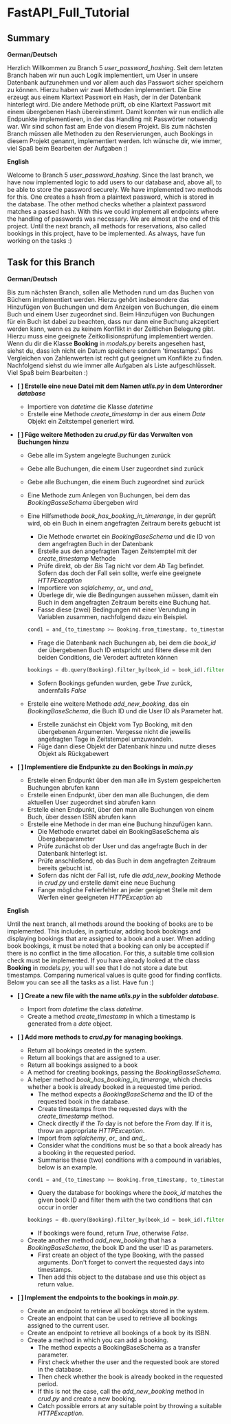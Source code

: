 # FastAPI_Full_Tutorial

## **Summary**

**German/Deutsch**

Herzlich Willkommen zu Branch 5 *user_password_hashing*. Seit dem letzten Branch haben wir nun auch Logik implementiert, um User in unsere Datenbank aufzunehmen und vor allem auch das Passwort sicher speichern zu können. Hierzu haben wir zwei Methoden implementiert. Die Eine erzeugt aus einem Klartext Passwort ein Hash, der in der Datenbank hinterlegt wird. Die andere Methode prüft, ob eine Klartext Passwort mit einem übergebenen Hash übereinstimmt. Damit konnten wir nun endlich alle Endpunkte implementieren, in der das Handling mit Passwörter notwendig war. Wir sind schon fast am Ende von diesem Projekt. Bis zum nächsten Branch müssen alle Methoden zu den Reservierungen, auch Bookings in diesem Projekt genannt, implementiert werden. Ich wünsche dir, wie immer, viel Spaß beim Bearbeiten der Aufgaben :)

**English**

Welcome to Branch 5 *user_password_hashing*. Since the last branch, we have now implemented logic to add users to our database and, above all, to be able to store the password securely. We have implemented two methods for this. One creates a hash from a plaintext password, which is stored in the database. The other method checks whether a plaintext password matches a passed hash. With this we could implement all endpoints where the handling of passwords was necessary. We are almost at the end of this project. Until the next branch, all methods for reservations, also called bookings in this project, have to be implemented. As always, have fun working on the tasks :)

## Task for this Branch

**German/Deutsch**

Bis zum nächsten Branch, sollen alle Methoden rund um das Buchen von Büchern implementiert werden. Hierzu gehört insbesondere das Hinzufügen von Buchungen und dem Anzeigen von Buchungen, die einem Buch und einem User zugeordnet sind. Beim Hinzufügen von Buchungen für ein Buch ist dabei zu beachten, dass nur dann eine Buchung akzeptiert werden kann, wenn es zu keinem Konflikt in der Zeitlichen Belegung gibt. Hierzu muss eine geeignete Zeitkollisionsprüfung implementiert werden. Wenn du dir die Klasse **Booking** in *models.py* bereits angesehen hast, siehst du, dass ich nicht ein Datum speichere sondern 'timestamps'. Das Vergleichen von Zahlenwerten ist recht gut geeignet um Konflikte zu finden. Nachfolgend siehst du wie immer alle Aufgaben als Liste aufgeschlüsselt. Viel Spaß beim Bearbeiten :)

- **[ ] Erstelle eine neue Datei mit dem Namen *utils.py* in dem Unterordner *database***
    - Importiere von *datetime* die Klasse *datetime* 
    - Erstelle eine Methode *create_timestamp* in der aus einem *Date* Objekt ein Zeitstempel generiert wird. 

- **[ ] Füge weitere Methoden zu *crud.py* für das Verwalten von Buchungen hinzu**
    - Gebe alle im System angelegte Buchungen zurück
    - Gebe alle Buchungen, die einem User zugeordnet sind zurück
    - Gebe alle Buchungen, die einem Buch zugeordnet sind zurück
    - Eine Methode zum Anlegen von Buchungen, bei dem das *BookingBasseSchema* übergeben wird
    - Eine Hilfsmethode *book_has_booking_in_timerange*, in der geprüft wird, ob ein Buch in einem angefragten Zeitraum bereits gebucht ist
        - Die Methode erwartet ein *BookingBaseSchema* und die ID von dem angefragten Buch in der Datenbank
        - Erstelle aus den angefragten Tagen Zeitstemptel mit der *create_timestamp* Methode
        - Prüfe direkt, ob der *Bis* Tag nicht vor dem *Ab* Tag befindet. Sofern das doch der Fall sein sollte, werfe eine geeignete *HTTPException*
        - Importiere von *sqlalchemy*, *or_* und *and_*
        - Überlege dir, wie die Bedingungen aussehen müssen, damit ein Buch in dem angefragten Zeitraum bereits eine Buchung hat.
        - Fasse diese (zwei) Bedingungen mit einer Verundung in Variablen zusammen, nachfolgend dazu ein Beispiel.
        ```python
        cond1 = and_(to_timestamp >= Booking.from_timestamp, to_timestamp < Booking.to_timestamp)
        ```

        - Frage die Datenbank nach Buchungen ab, bei dem die *book_id* der übergebenen Buch ID entspricht und filtere diese mit den beiden Conditions, die Verodert auftreten können
        ```python
        bookings = db.query(Booking).filter_by(book_id = book_id).filter(or_(cond1, cond2)).all()
        ```
        - Sofern Bookings gefunden wurden, gebe *True* zurück, andernfalls *False*
    - Erstelle eine weitere Methode *add_new_booking*, das ein *BookingBaseSchema*, die Buch ID und die User ID als Parameter hat.
        - Erstelle zunächst ein Objekt vom Typ Booking, mit den übergebenen Argumenten. Vergesse nicht die jeweilis angefragten Tage in Zeitstempel umzuwandeln.
        - Füge dann diese Objekt der Datenbank hinzu und nutze dieses Objekt als Rückgabewert

- **[ ] Implementiere die Endpunkte zu den Bookings in *main.py***
    - Erstelle einen Endpunkt über den man alle im System gespeicherten Buchungen abrufen kann
    - Erstelle einen Endpunkt, über den man alle Buchungen, die dem aktuellen User zugeordnet sind abrufen kann
    - Erstelle einen Endpunkt, über den man alle Buchungen von einem Buch, über dessen ISBN abrufen kann 
    - Erstelle eine Methode in der man eine Buchung hinzufügen kann.
        - Die Methode erwartet dabei ein BookingBaseSchema als Übergabeparameter
        - Prüfe zunächst ob der User und das angefragte Buch in der Datenbank hinterlegt ist.
        - Prüfe anschließend, ob das Buch in dem angefragten Zeitraum bereits gebucht ist.
        - Sofern das nicht der Fall ist, rufe die *add_new_booking* Methode in *crud.py* und erstelle damit eine neue Buchung
        - Fange mögliche Fehlerfehler an jeder geeignet Stelle mit dem Werfen einer geeigneten *HTTPException* ab


**English**

Until the next branch, all methods around the booking of books are to be implemented. This includes, in particular, adding book bookings and displaying bookings that are assigned to a book and a user. When adding book bookings, it must be noted that a booking can only be accepted if there is no conflict in the time allocation. For this, a suitable time collision check must be implemented. If you have already looked at the class **Booking** in *models.py*, you will see that I do not store a date but timestamps. Comparing numerical values is quite good for finding conflicts. Below you can see all the tasks as a list. Have fun :)

- **[ ] Create a new file with the name *utils.py* in the subfolder *database***.
    - Import from *datetime* the class *datetime*. 
    - Create a method *create_timestamp* in which a timestamp is generated from a *date* object. 

- **[ ] Add more methods to *crud.py* for managing bookings**.
    - Return all bookings created in the system.
    - Return all bookings that are assigned to a user.
    - Return all bookings assigned to a book
    - A method for creating bookings, passing the *BookingBasseSchema*.
    - A helper method *book_has_booking_in_timerange*, which checks whether a book is already booked in a requested time period.
        - The method expects a *BookingBaseSchema* and the ID of the requested book in the database.
        - Create timestamps from the requested days with the *create_timestamp* method.
        - Check directly if the *To* day is not before the *From* day. If it is, throw an appropriate *HTTPException*.
        - Import from *sqlalchemy*, *or_* and *and_*.
        - Consider what the conditions must be so that a book already has a booking in the requested period.
        - Summarise these (two) conditions with a compound in variables, below is an example.
        ```python
        cond1 = and_(to_timestamp >= Booking.from_timestamp, to_timestamp < Booking.to_timestamp)
        ```
        - Query the database for bookings where the *book_id* matches the given book ID and filter them with the two conditions that can occur in order
        ```python
        bookings = db.query(Booking).filter_by(book_id = book_id).filter(or_(cond1, cond2)).all()
        ```
        - If bookings were found, return *True*, otherwise *False*.
    - Create another method *add_new_booking* that has a *BookingBaseSchema*, the book ID and the user ID as parameters.
        - First create an object of the type Booking, with the passed arguments. Don't forget to convert the requested days into timestamps.
        - Then add this object to the database and use this object as return value.

- **[ ] Implement the endpoints to the bookings in *main.py***.
    - Create an endpoint to retrieve all bookings stored in the system.
    - Create an endpoint that can be used to retrieve all bookings assigned to the current user.
    - Create an endpoint to retrieve all bookings of a book by its ISBN. 
    - Create a method in which you can add a booking.
        - The method expects a BookingBaseSchema as a transfer parameter.
        - First check whether the user and the requested book are stored in the database.
        - Then check whether the book is already booked in the requested period.
        - If this is not the case, call the *add_new_booking* method in *crud.py* and create a new booking.
        - Catch possible errors at any suitable point by throwing a suitable *HTTPException*.